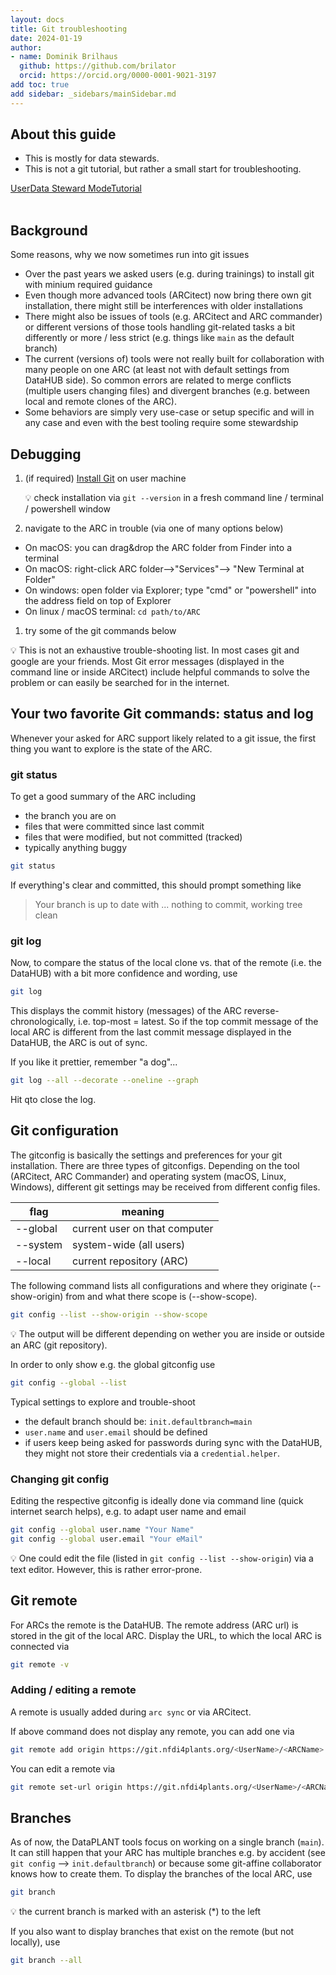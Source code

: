 ```yaml
---
layout: docs
title: Git troubleshooting
date: 2024-01-19
author: 
- name: Dominik Brilhaus
  github: https://github.com/brilator
  orcid: https://orcid.org/0000-0001-9021-3197
add toc: true
add sidebar: _sidebars/mainSidebar.md
---
```


## About this guide

- This is mostly for data stewards.
- This is not a git tutorial, but rather a small start for troubleshooting.

<a href="./index.html">
  <span class="badge-category">User</span><span class="badge-selected" id="badge-datasteward">Data Steward</span>  
  <span class="badge-category">Mode</span><span class="badge-selected" id="badge-read">Tutorial</span>
</a>
<br>
<br>

## Background

Some reasons, why we now sometimes run into git issues

- Over the past years we asked users (e.g. during trainings) to install git with minium required guidance
- Even though more advanced tools (ARCitect) now bring there own git installation, there might still be interferences with older installations
- There might also be issues of tools (e.g. ARCitect and ARC commander) or different versions of those tools handling git-related tasks a bit differently or more / less strict (e.g. things like `main` as the default branch)
- The current (versions of) tools were not really built for collaboration with many people on one ARC (at least not with default settings from DataHUB side). So common errors are related to merge conflicts (multiple users changing files) and divergent branches (e.g. between local and remote clones of the ARC).
- Some behaviors are simply very use-case or setup specific and will in any case and even with the best tooling require some stewardship

## Debugging

1. (if required) [Install Git](https://git-scm.com) on user machine

    :bulb: check installation via `git --version` in a fresh command line / terminal / powershell window

2. navigate to the ARC in trouble (via one of many options below)

- On macOS: you can drag&drop the ARC folder from Finder into a terminal
- On macOS: right-click ARC folder-->"Services"--> "New Terminal at Folder"
- On windows: open folder via Explorer; type "cmd" or "powershell" into the address field on top of Explorer
- On linux / macOS terminal: `cd path/to/ARC`

1. try some of the git commands below

:bulb: This is not an exhaustive trouble-shooting list. In most cases git and google are your friends. Most Git error messages (displayed in the command line or inside ARCitect) include helpful commands to solve the problem or can easily be searched for in the internet.
<!-- 
## Common error messages

- Commit changes before push
  - Possible issue
  - Possible solution
- Access denied
- Dubious ownership -->

## Your two favorite Git commands: status and log

Whenever your asked for ARC support likely related to a git issue, the first thing you want to explore is the state of the ARC.

### git status

To get a good summary of the ARC including

- the branch you are on
- files that were committed since last commit
- files that were modified, but not committed (tracked)
- typically anything buggy

```bash
git status
```

If everything's clear and committed, this should prompt something like
> Your branch is up to date with ...
> nothing to commit, working tree clean

### git log

Now, to compare the status of the local clone vs. that of the remote (i.e. the DataHUB) with a bit more confidence and wording, use

```bash
git log
```

This displays the commit history (messages) of the ARC reverse-chronologically, i.e. top-most = latest.
So if the top commit message of the local ARC is different from the last commit message displayed in the DataHUB, the ARC is out of sync.

If you like it prettier, remember "a dog"...

```bash
git log --all --decorate --oneline --graph
```

Hit <kbd>q</kbd>to close the log.

## Git configuration

The gitconfig is basically the settings and preferences for your git installation. There are three types of gitconfigs. Depending on the tool (ARCitect, ARC Commander) and operating system (macOS, Linux, Windows), different git settings may be received from different config files.

flag | meaning
------- | -------
--global | current user on that computer
--system | system-wide (all users)
--local | current repository (ARC)

The following command lists all configurations and where they originate (--show-origin) from and what there scope is (--show-scope).

```bash
git config --list --show-origin --show-scope
```

:bulb: The output will be different depending on wether you are inside or outside an ARC (git repository).

In order to only show e.g. the global gitconfig use

```bash
git config --global --list
```

Typical settings to explore and trouble-shoot

- the default branch should be: `init.defaultbranch=main`
- `user.name` and `user.email` should be defined
- if users keep being asked for passwords during sync with the DataHUB, they might not store their credentials via a `credential.helper`.

### Changing git config

Editing the respective gitconfig is ideally done via command line (quick internet search helps), e.g. to adapt user name and email

```bash
git config --global user.name "Your Name"
git config --global user.email "Your eMail"
```

:bulb: One could edit the file (listed in `git config --list --show-origin`) via a text editor. However, this is rather error-prone.

## Git remote

For ARCs the remote is the DataHUB. The remote address (ARC url) is stored in the git of the local ARC.
Display the URL, to which the local ARC is connected via

```bash
git remote -v
```

### Adding / editing a remote

A remote is usually added during `arc sync` or via ARCitect.

If above command does not display any remote, you can add one via

```bash
git remote add origin https://git.nfdi4plants.org/<UserName>/<ARCName>
```

You can edit a remote via

```bash
git remote set-url origin https://git.nfdi4plants.org/<UserName>/<ARCName>
```

## Branches

As of now, the DataPLANT tools focus on working on a single branch (`main`).
It can still happen that your ARC has multiple branches e.g. by accident (see `git config` --> `init.defaultbranch`) or because some git-affine collaborator knows how to create them.
To display the branches of the local ARC, use

```bash
git branch
```

:bulb: the current branch is marked with an asterisk (*) to the left

If you also want to display branches that exist on the remote (but not locally), use

```bash
git branch --all
```
